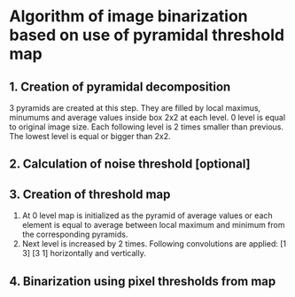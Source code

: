 # Algorithm of image binarization based on use of pyramidal threshold map

## 1. Creation of pyramidal decomposition
3 pyramids are created at this step. They are filled by local maximus, minumums and average values inside box 2x2 at each level. 0 level is equal to original image size. Each following level is 2 times smaller than previous. The lowest level is equal or bigger than 2x2.

## 2. Calculation of noise threshold [optional]

## 3. Creation of threshold map
1) At 0 level map is initialized as the pyramid of average values or each element is equal to average between local maximum and minimum from the corresponding pyramids.
2) Next level is increased by 2 times. Following convolutions are applied: [1 3] [3 1] horizontally and vertically.

## 4. Binarization using pixel thresholds from map
